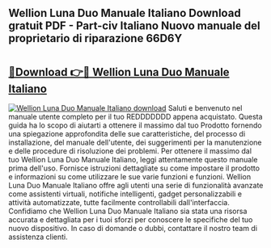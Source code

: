## Wellion Luna Duo Manuale Italiano Download gratuit PDF - Part-civ Italiano Nuovo manuale del proprietario di riparazione 66D6Y

# <h2><a href="http://dfdi9gi.blite.top/?on=Wellion+Luna+Duo+Manuale+Italiano">🔗Download 👉🔴 Wellion Luna Duo Manuale Italiano</a></h2>

[![Wellion Luna Duo Manuale Italiano download](https://i.imgur.com/lujVjoI.png)](http://dfdi9gi.blite.top/?on=Wellion+Luna+Duo+Manuale+Italiano)
Saluti e benvenuto nel manuale utente completo per il tuo REDDDDDDD appena acquistato. Questa guida ha lo scopo di aiutarti a ottenere il massimo dal tuo Prodotto fornendo una spiegazione approfondita delle sue caratteristiche, del processo di installazione, del manuale dell'utente, dei suggerimenti per la manutenzione e delle procedure di risoluzione dei problemi. Per ottenere il massimo dal tuo Wellion Luna Duo Manuale Italiano, leggi attentamente questo manuale prima dell'uso. Fornisce istruzioni dettagliate su come impostare il prodotto e informazioni su come utilizzare le sue varie funzioni e funzioni. Wellion Luna Duo Manuale Italiano offre agli utenti una serie di funzionalità avanzate come assistenti virtuali, notifiche intelligenti, gadget personalizzabili e attività automatizzate, tutte facilmente controllabili dall'interfaccia. Confidiamo che Wellion Luna Duo Manuale Italiano sia stata una risorsa accurata e dettagliata per i tuoi sforzi per conoscere le specifiche del tuo nuovo dispositivo. In caso di domande o dubbi, contattare il nostro team di assistenza clienti.
